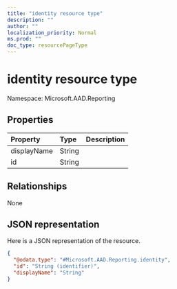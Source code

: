```yaml
---
title: "identity resource type"
description: ""
author: ""
localization_priority: Normal
ms.prod: ""
doc_type: resourcePageType
---
```


# identity resource type


Namespace: Microsoft.AAD.Reporting



## Properties
|Property|Type|Description|
|:---|:---|:---|
|displayName|String||
|id|String||

## Relationships
None

## JSON representation
Here is a JSON representation of the resource.
<!-- {
  "blockType": "resource",
  "@odata.type": "Microsoft.AAD.Reporting.identity"
}
-->
``` json
{
  "@odata.type": "#Microsoft.AAD.Reporting.identity",
  "id": "String (identifier)",
  "displayName": "String"
}
```

